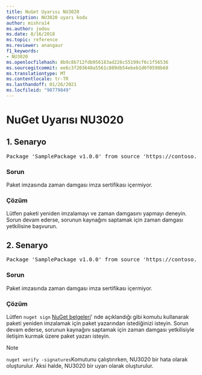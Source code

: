 ```yaml
---
title: NuGet Uyarısı NU3020
description: NU3020 uyarı kodu
author: mishra14
ms.author: jodou
ms.date: 8/16/2018
ms.topic: reference
ms.reviewer: anangaur
f1_keywords:
- NU3020
ms.openlocfilehash: 8b9c8b712fdb956183ad226c55199cf6c1f56536
ms.sourcegitcommit: ee6c3f203648a5561c809db54ebeb1d0f0598b68
ms.translationtype: MT
ms.contentlocale: tr-TR
ms.lasthandoff: 01/26/2021
ms.locfileid: "98779849"
---
```

# <a name="nuget-warning-nu3020"></a>NuGet Uyarısı NU3020

## <a name="scenario-1"></a>1\. Senaryo

<pre>Package 'SamplePackage v1.0.0' from source 'https://contoso.com/index.json': The timestamp does not have a signing certificate.</pre>

### <a name="issue"></a>Sorun

Paket imzasında zaman damgası imza sertifikası içermiyor.


### <a name="solution"></a>Çözüm

Lütfen paketi yeniden imzalamayı ve zaman damgasını yapmayı deneyin. Sorun devam ederse, sorunun kaynağını saptamak için zaman damgası yetkilisine başvurun.



## <a name="scenario-2"></a>2\. Senaryo

<pre>Package 'SamplePackage v1.0.0' from source 'https://contoso.com/index.json': The primary signature's timestamp does not have a signing certificate.</pre>

### <a name="issue"></a>Sorun

Paket imzasında zaman damgası imza sertifikası içermiyor.


### <a name="solution"></a>Çözüm

Lütfen `nuget sign` [NuGet belgeleri](../../create-packages/sign-a-package.md)' nde açıklandığı gibi komutu kullanarak paketi yeniden imzalamak için paket yazarından istediğinizi isteyin. Sorun devam ederse, sorunun kaynağını saptamak için zaman damgası yetkilisiyle iletişim kurmak üzere paket yazarı isteyin.


> [!Note]
> `nuget verify -signatures`Komutunu çalıştırırken, NU3020 bir hata olarak oluşturulur. Aksi halde, NU3020 bir uyarı olarak oluşturulur.
